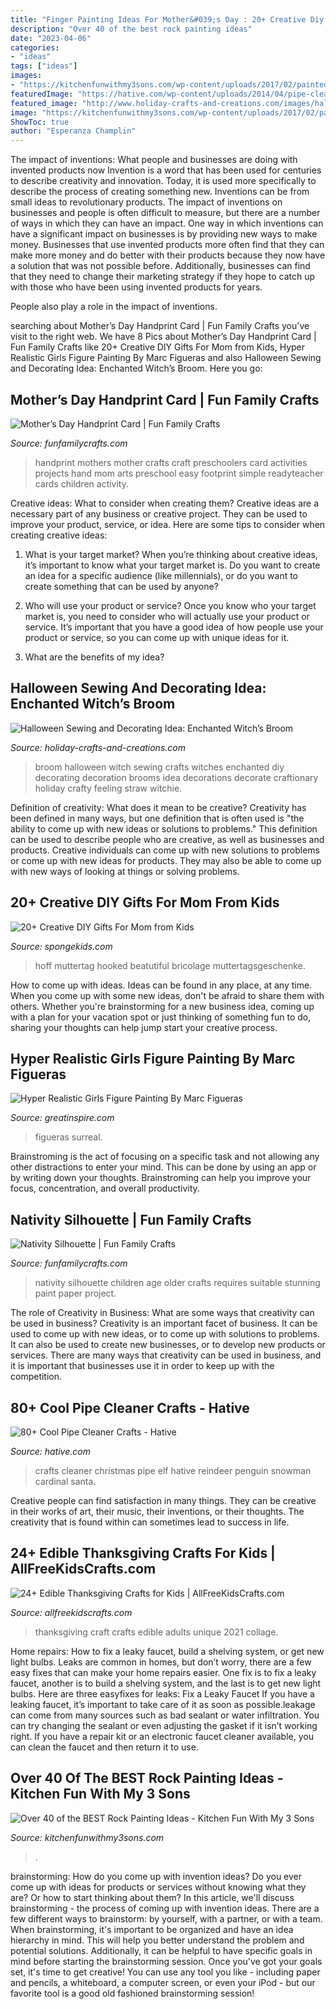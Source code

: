 ```yaml
---
title: "Finger Painting Ideas For Mother&#039;s Day : 20+ Creative Diy Gifts For Mom From Kids"
description: "Over 40 of the best rock painting ideas"
date: "2023-04-06"
categories:
- "ideas"
tags: ["ideas"]
images:
- "https://kitchenfunwithmy3sons.com/wp-content/uploads/2017/02/painted-owl-stones.jpg"
featuredImage: "https://hative.com/wp-content/uploads/2014/04/pipe-cleaner-crafts/33-christmas-crafts-pip-cleaner.jpg"
featured_image: "http://www.holiday-crafts-and-creations.com/images/halloween_sewing_broom.jpg"
image: "https://kitchenfunwithmy3sons.com/wp-content/uploads/2017/02/painted-owl-stones.jpg"
ShowToc: true
author: "Esperanza Champlin"
---
```



The impact of inventions: What people and businesses are doing with invented products now
Invention is a word that has been used for centuries to describe creativity and innovation. Today, it is used more specifically to describe the process of creating something new. Inventions can be from small ideas to revolutionary products. The impact of inventions on businesses and people is often difficult to measure, but there are a number of ways in which they can have an impact. 
One way in which inventions can have a significant impact on businesses is by providing new ways to make money. Businesses that use invented products more often find that they can make more money and do better with their products because they now have a solution that was not possible before. Additionally, businesses can find that they need to change their marketing strategy if they hope to catch up with those who have been using invented products for years. 

People also play a role in the impact of inventions.

	

		
searching about Mother’s Day Handprint Card | Fun Family Crafts you've visit to the right web. We have 8 Pics about Mother’s Day Handprint Card | Fun Family Crafts like 20+ Creative DIY Gifts For Mom from Kids, Hyper Realistic Girls Figure Painting By Marc Figueras and also Halloween Sewing and Decorating Idea: Enchanted Witch’s Broom. Here you go:
		
    
## Mother’s Day Handprint Card | Fun Family Crafts

<img loading=lazy src="https://funfamilycrafts.com/wp-content/uploads/2012/05/mothers-day-handprint-card.jpg" onerror="this.onerror=null;this.src='https://tse2.mm.bing.net/th?id=OIP.6oMpfqR9GCC4xqIF0gEbdwHaLR&amp;pid=15.1';" alt="Mother’s Day Handprint Card | Fun Family Crafts">

_Source: funfamilycrafts.com_

>handprint mothers mother crafts craft preschoolers card activities projects hand mom arts preschool easy footprint simple readyteacher cards children activity. 

	

Creative ideas: What to consider when creating them?
Creative ideas are a necessary part of any business or creative project. They can be used to improve your product, service, or idea. Here are some tips to consider when creating creative ideas:
1. What is your target market? When you’re thinking about creative ideas, it’s important to know what your target market is. Do you want to create an idea for a specific audience (like millennials), or do you want to create something that can be used by anyone?

2. Who will use your product or service? Once you know who your target market is, you need to consider who will actually use your product or service. It’s important that you have a good idea of how people use your product or service, so you can come up with unique ideas for it.

3. What are the benefits of my idea?

    
## Halloween Sewing And Decorating Idea: Enchanted Witch’s Broom

<img loading=lazy src="http://www.holiday-crafts-and-creations.com/images/halloween_sewing_broom.jpg" onerror="this.onerror=null;this.src='https://tse3.mm.bing.net/th?id=OIP.41pfWuH0WPrcRwfgr-3I5gHaJi&amp;pid=15.1';" alt="Halloween Sewing and Decorating Idea: Enchanted Witch’s Broom">

_Source: holiday-crafts-and-creations.com_

>broom halloween witch sewing crafts witches enchanted diy decorating decoration brooms idea decorations decorate craftionary holiday crafty feeling straw witchie. 

	

Definition of creativity: What does it mean to be creative?
Creativity has been defined in many ways, but one definition that is often used is "the ability to come up with new ideas or solutions to problems." This definition can be used to describe people who are creative, as well as businesses and products. Creative individuals can come up with new solutions to problems or come up with new ideas for products. They may also be able to come up with new ways of looking at things or solving problems.

    
## 20+ Creative DIY Gifts For Mom From Kids

<img loading=lazy src="https://spongekids.com/wp-content/uploads/2016/04/gifts-for-mom-from-kids/9-diy-gifts-for-mom-from-kids.jpg" onerror="this.onerror=null;this.src='https://tse1.mm.bing.net/th?id=OIP.BzRCz0n5obPoHKUJEv-AJgHaLH&amp;pid=15.1';" alt="20+ Creative DIY Gifts For Mom from Kids">

_Source: spongekids.com_

>hoff muttertag hooked beatutiful bricolage muttertagsgeschenke. 

	

How to come up with ideas.
Ideas can be found in any place, at any time. When you come up with some new ideas, don't be afraid to share them with others. Whether you're brainstorming for a new business idea, coming up with a plan for your vacation spot or just thinking of something fun to do, sharing your thoughts can help jump start your creative process.

    
## Hyper Realistic Girls Figure Painting By Marc Figueras

<img loading=lazy src="https://www.greatinspire.com/wp-content/uploads/2016/07/Hyper-Realistic-Girls-Figure-Painting-By-Marc-Figueras-11-768x1039.jpg" onerror="this.onerror=null;this.src='https://tse2.mm.bing.net/th?id=OIP.LNW0eNSWI9wtzVUsynusPgHaKB&amp;pid=15.1';" alt="Hyper Realistic Girls Figure Painting By Marc Figueras">

_Source: greatinspire.com_

>figueras surreal. 

	

Brainstroming is the act of focusing on a specific task and not allowing any other distractions to enter your mind. This can be done by using an app or by writing down your thoughts. Brainstroming can help you improve your focus, concentration, and overall productivity.

    
## Nativity Silhouette | Fun Family Crafts

<img loading=lazy src="https://funfamilycrafts.com/wp-content/uploads/2013/12/nativity-siloutte080.jpg" onerror="this.onerror=null;this.src='https://tse2.mm.bing.net/th?id=OIP.ZLYCHwAtck7aqhlUEcYrPwAAAA&amp;pid=15.1';" alt="Nativity Silhouette | Fun Family Crafts">

_Source: funfamilycrafts.com_

>nativity silhouette children age older crafts requires suitable stunning paint paper project. 

	

The role of Creativity in Business: What are some ways that creativity can be used in business?
Creativity is an important facet of business. It can be used to come up with new ideas, or to come up with solutions to problems. It can also be used to create new businesses, or to develop new products or services. There are many ways that creativity can be used in business, and it is important that businesses use it in order to keep up with the competition.

    
## 80+ Cool Pipe Cleaner Crafts - Hative

<img loading=lazy src="https://hative.com/wp-content/uploads/2014/04/pipe-cleaner-crafts/33-christmas-crafts-pip-cleaner.jpg" onerror="this.onerror=null;this.src='https://tse1.mm.bing.net/th?id=OIP.9LrdsqKbDNdvZjyPVlxsRAHaDd&amp;pid=15.1';" alt="80+ Cool Pipe Cleaner Crafts - Hative">

_Source: hative.com_

>crafts cleaner christmas pipe elf hative reindeer penguin snowman cardinal santa. 

	

Creative people can find satisfaction in many things. They can be creative in their works of art, their music, their inventions, or their thoughts. The creativity that is found within can sometimes lead to success in life.

    
## 24+ Edible Thanksgiving Crafts For Kids | AllFreeKidsCrafts.com

<img loading=lazy src="https://irepo.primecp.com/2015/11/244422/AFKC---Edible-Thanksgiving-Crafts-for-Kids-collage_ExtraLarge800_ID-1283538.jpg?v=1283538" onerror="this.onerror=null;this.src='https://tse3.mm.bing.net/th?id=OIP.Gesz6so8zpZuMHh30KWSEAHaLG&amp;pid=15.1';" alt="24+ Edible Thanksgiving Crafts for Kids | AllFreeKidsCrafts.com">

_Source: allfreekidscrafts.com_

>thanksgiving craft crafts edible adults unique 2021 collage. 

	

Home repairs: How to fix a leaky faucet, build a shelving system, or get new light bulbs.
Leaks are common in homes, but don’t worry, there are a few easy fixes that can make your home repairs easier. One fix is to fix a leaky faucet, another is to build a shelving system, and the last is to get new light bulbs. Here are three easyfixes for leaks: 
Fix a Leaky Faucet
If you have a leaking faucet, it’s important to take care of it as soon as possible.leakage can come from many sources such as bad sealant or water infiltration. You can try changing the sealant or even adjusting the gasket if it isn’t working right. If you have a repair kit or an electronic faucet cleaner available, you can clean the faucet and then return it to use.

    
## Over 40 Of The BEST Rock Painting Ideas - Kitchen Fun With My 3 Sons

<img loading=lazy src="https://kitchenfunwithmy3sons.com/wp-content/uploads/2017/02/painted-owl-stones.jpg" onerror="this.onerror=null;this.src='https://tse3.mm.bing.net/th?id=OIP.txQIiOSuxTO8OIvk8gobawHaHa&amp;pid=15.1';" alt="Over 40 of the BEST Rock Painting Ideas - Kitchen Fun With My 3 Sons">

_Source: kitchenfunwithmy3sons.com_

>. 

	

brainstorming: How do you come up with invention ideas?
Do you ever come up with ideas for products or services without knowing what they are? Or how to start thinking about them? In this article, we'll discuss brainstorming - the process of coming up with invention ideas.
There are a few different ways to brainstorm: by yourself, with a partner, or with a team. When brainstorming, it's important to be organized and have an idea hierarchy in mind. This will help you better understand the problem and potential solutions. Additionally, it can be helpful to have specific goals in mind before starting the brainstorming session. Once you've got your goals set, it's time to get creative! You can use any tool you like - including paper and pencils, a whiteboard, a computer screen, or even your iPod - but our favorite tool is a good old fashioned brainstorming session!

